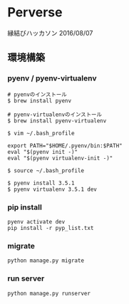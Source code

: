# Perverse

縁結びハッカソン 2016/08/07

## 環境構築
### pyenv / pyenv-virtualenv
```
# pyenvのインストール
$ brew install pyenv

# pyenv-virtualenvのインストール
$ brew install pyenv-virtualenv

$ vim ~/.bash_profile

export PATH="$HOME/.pyenv/bin:$PATH"
eval "$(pyenv init -)"
eval "$(pyenv virtualenv-init -)"

$ source ~/.bash_profile

$ pyenv install 3.5.1
$ pyenv virtualenv 3.5.1 dev
```

### pip install
```
pyenv activate dev
pip install -r pyp_list.txt
```

### migrate
```
python manage.py migrate
```

### run server
```
python manage.py runserver
```

